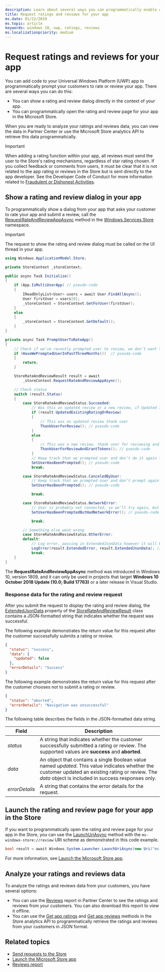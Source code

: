 ```yaml
---
description: Learn about several ways you can programmatically enable customers to rate and review your app.
title: Request ratings and reviews for your app
ms.date: 01/22/2019
ms.topic: article
keywords: windows 10, uwp, ratings, reviews
ms.localizationpriority: medium
---
```

# Request ratings and reviews for your app

You can add code to your Universal Windows Platform (UWP) app to programmatically prompt your customers to rate or review your app. There are several ways you can do this:
* You can show a rating and review dialog directly in the context of your app.
* You can programmatically open the rating and review page for your app in the Microsoft Store.

When you are ready to analyze your ratings and reviews data, you can view the data in Partner Center or use the Microsoft Store analytics API to retrieve this data programmatically.

> [!IMPORTANT]
> When adding a rating function within your app, all reviews must send the user to the Store's rating mechanisms, regardless of star rating chosen. If you collect feedback or comments from users, it must be clear that it is not related to the app rating or reviews in the Store but is sent directly to the app developer. See the Developer Code of Conduct for more information related to [Fraudulent or Dishonest Activities](/legal/windows/agreements/store-developer-code-of-conduct#3-fraudulent-or-dishonest-activities).

## Show a rating and review dialog in your app

To programmatically show a dialog from your app that asks your customer to rate your app and submit a review, call the [RequestRateAndReviewAppAsync](/uwp/api/windows.services.store.storecontext.requestrateandreviewappasync) method in the [Windows.Services.Store](/uwp/api/windows.services.store) namespace. 

> [!IMPORTANT]
> The request to show the rating and review dialog must be called on the UI thread in your app.

```csharp
using Windows.ApplicationModel.Store;

private StoreContext _storeContext;

public async Task Initialize()
{
    if (App.IsMultiUserApp) // pseudo-code
    {
        IReadOnlyList<User> users = await User.FindAllAsync();
        User firstUser = users[0];
        _storeContext = StoreContext.GetForUser(firstUser);
    }
    else
    {
        _storeContext = StoreContext.GetDefault();
    }
}

private async Task PromptUserToRateApp()
{
    // Check if we’ve recently prompted user to review, we don’t want to bother user too often and only between version changes
    if (HaveWePromptedUserInPastThreeMonths())  // pseudo-code
    {
        return;
    }

    StoreRateAndReviewResult result = await 
        _storeContext.RequestRateAndReviewAppAsync();

    // Check status
    switch (result.Status)
    { 
        case StoreRateAndReviewStatus.Succeeded:
            // Was this an updated review or a new review, if Updated is false it means it was a users first time reviewing
            if (result.UpdatedExistingRatingOrReview)
            {
                // This was an updated review thank user
                ThankUserForReview(); // pseudo-code
            }
            else
            {
                // This was a new review, thank user for reviewing and give some free in app tokens
                ThankUserForReviewAndGrantTokens(); // pseudo-code
            }
            // Keep track that we prompted user and don’t do it again for a while
            SetUserHasBeenPrompted(); // pseudo-code
            break;

        case StoreRateAndReviewStatus.CanceledByUser:
            // Keep track that we prompted user and don’t prompt again for a while
            SetUserHasBeenPrompted(); // pseudo-code

            break;

        case StoreRateAndReviewStatus.NetworkError:
            // User is probably not connected, so we’ll try again, but keep track so we don’t try too often
            SetUserHasBeenPromptedButHadNetworkError(); // pseudo-code

            break;

        // Something else went wrong
        case StoreRateAndReviewStatus.OtherError:
        default:
            // Log error, passing in ExtendedJsonData however it will be empty for now
            LogError(result.ExtendedError, result.ExtendedJsonData); // pseudo-code
            break;
    }
}
```

The **RequestRateAndReviewAppAsync** method was introduced in Windows 10, version 1809, and it can only be used in projects that target **Windows 10 October 2018 Update (10.0; Build 17763)** or a later release in Visual Studio.

### Response data for the rating and review request

After you submit the request to display the rating and review dialog, the [ExtendedJsonData](/uwp/api/windows.services.store.storerateandreviewresult.extendedjsondata) property of the [StoreRateAndReviewResult](/uwp/api/windows.services.store.storerateandreviewresult) class contains a JSON-formatted string that indicates whether the request was successful.

The following example demonstrates the return value for this request after the customer successfully submits a rating or review.

```json
{ 
  "status": "success", 
  "data": {
    "updated": false
  },
  "errorDetails": "Success"
}
```

The following example demonstrates the return value for this request after the customer chooses not to submit a rating or review.

```json
{ 
  "status": "aborted", 
  "errorDetails": "Navigation was unsuccessful"
}
```

The following table describes the fields in the JSON-formatted data string.

| Field          | Description                                                                                                                                   |
|----------------|-----------------------------------------------------------------------------------------------------------------------------------------------|
| *status*       | A string that indicates whether the customer successfully submitted a rating or review. The supported values are **success** and **aborted**. |
| *data*         | An object that contains a single Boolean value named *updated*. This value indicates whether the customer updated an existing rating or review. The *data* object is included in success responses only. |
| *errorDetails* | A string that contains the error details for the request.                                                                                     |

## Launch the rating and review page for your app in the Store

If you want to programmatically open the rating and review page for your app in the Store, you can use the [LaunchUriAsync](/uwp/api/windows.system.launcher.launchuriasync) method with the ```ms-windows-store://review``` URI scheme as demonstrated in this code example.

```csharp
bool result = await Windows.System.Launcher.LaunchUriAsync(new Uri("ms-windows-store://review/?ProductId=9WZDNCRFHVJL"));
```

For more information, see [Launch the Microsoft Store app](../launch-resume/launch-store-app.md).

## Analyze your ratings and reviews data

To analyze the ratings and reviews data from your customers, you have several options:
* You can use the [Reviews](../publish/reviews-report.md) report in Partner Center to see the ratings and reviews from your customers. You can also download this report to view it offline.
* You can use the [Get app ratings](get-app-ratings.md) and [Get app reviews](get-app-reviews.md) methods in the Store analytics API to programmatically retrieve the ratings and reviews from your customers in JSON format.

## Related topics

* [Send requests to the Store](send-requests-to-the-store.md)
* [Launch the Microsoft Store app](../launch-resume/launch-store-app.md)
* [Reviews report](../publish/reviews-report.md)
